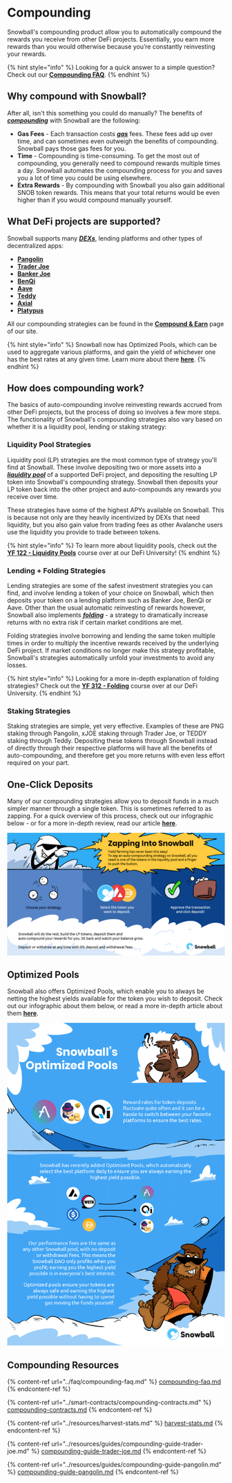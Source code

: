 # Compounding

Snowball's compounding product allow you to automatically compound the rewards you receive from other DeFi projects. Essentially, you earn more rewards than you would otherwise because you’re constantly reinvesting your rewards.

{% hint style="info" %}
Looking for a quick answer to a simple question? Check out our [**Compounding FAQ**](../faq/compounding-faq.md).
{% endhint %}

## Why compound with Snowball?

After all, isn't this something you could do manually? The benefits of [_**compounding**_](../resources/defi-glossary.md#compounding) with Snowball are the following:

* **Gas Fees** - Each transaction costs [_**gas**_](../resources/defi-glossary.md#gas) fees. These fees add up over time, and can sometimes even outweigh the benefits of compounding. Snowball pays those gas fees for you.
* **Time** - Compounding is time-consuming. To get the most out of compounding, you generally need to compound rewards multiple times a day. Snowball automates the compounding process for you and saves you a lot of time you could be using elsewhere.
* **Extra Rewards** - By compounding with Snowball you also gain additional SNOB token rewards. This means that your total returns would be even higher than if you would compound manually yourself.

## What DeFi projects are supported?

Snowball supports many [_**DEXs**_](../resources/defi-glossary.md#decentralized-exchange-dex), lending platforms and other types of decentralized apps:

* [**Pangolin**](https://app.pangolin.exchange)
* [**Trader Joe**](https://traderjoexyz.com)
* [**Banker Joe**](https://traderjoexyz.com/#/lending)
* [**BenQi**](https://app.benqi.fi)
* [**Aave**](https://app.aave.com)
* [**Teddy**](https://app.teddy.cash)
* [**Axial**](https://app.axial.exchange)
* [**Platypus**](https://platypus.finance)

All our compounding strategies can be found in the [**Compound & Earn**](https://app.snowball.network/compound-and-earn) page of our site.

{% hint style="info" %}
Snowball now has Optimized Pools, which can be used to aggregate various platforms, and gain the yield of whichever one has the best rates at any given time. Learn more about there [**here**](https://medium.com/snowball-finance/introducing-snowballs-optimized-pools-ebba8dca34d9).
{% endhint %}

## How does compounding work?

The basics of auto-compounding involve reinvesting rewards accrued from other DeFi projects, but the process of doing so involves a few more steps. The functionality of Snowball's compounding strategies also vary based on whether it is a liquidity pool, lending or staking strategy:

### Liquidity Pool Strategies

Liquidity pool (LP) strategies are the most common type of strategy you'll find at Snowball. These involve depositing two or more assets into a [_**liquidity pool**_](../resources/defi-glossary.md#liquidity-pool) of a supported DeFi project, and depositing the resulting LP token into Snowball's compounding strategy. Snowball then deposits your LP token back into the other project and auto-compounds any rewards you receive over time.

These strategies have some of the highest APYs available on Snowball. This is because not only are they heavily incentivized by DEXs that need liquidity, but you also gain value from trading fees as other Avalanche users use the liquidity you provide to trade between tokens.

{% hint style="info" %}
To learn more about liquidity pools, check out the [**YF 122 - Liquidity Pools**](../defi-university/1st-year-courses/yf-122-liquidity-pools.md) course over at our DeFi University!
{% endhint %}

### Lending + Folding Strategies

Lending strategies are some of the safest investment strategies you can find, and involve lending a token of your choice on Snowball, which then deposits your token on a lending platform such as Banker Joe, BenQi or Aave. Other than the usual automatic reinvesting of rewards however, Snowball also implements [_**folding**_](../resources/defi-glossary.md#folding) - a strategy to dramatically increase returns with no extra risk if certain market conditions are met.

Folding strategies involve borrowing and lending the same token multiple times in order to multiply the incentive rewards received by the underlying DeFi project. If market conditions no longer make this strategy profitable, Snowball's strategies automatically unfold your investments to avoid any losses.

{% hint style="info" %}
Looking for a more in-depth explanation of folding strategies? Check out the [**YF 312 - Folding**](../defi-university/3rd-year-courses/yf-312-folding.md) course over at our DeFi University.
{% endhint %}

### Staking Strategies

Staking strategies are simple, yet very effective. Examples of these are PNG staking through Pangolin, xJOE staking through Trader Joe, or TEDDY staking through Teddy. Depositing these tokens through Snowball instead of directly through their respective platforms will have all the benefits of auto-compounding, and therefore get you more returns with even less effort required on your part.

## One-Click Deposits

Many of our compounding strategies allow you to deposit funds in a much simpler manner through a single token. This is sometimes referred to as zapping. For a quick overview of this process, check out our infographic below - or for a more in-depth review, read our article [**here**](https://medium.com/snowball-finance/a-look-at-snowballs-new-zapper-functionality-a7ddabae483).

![](../.gitbook/assets/FG1663DXIAASXDo.png)

## Optimized Pools

Snowball also offers Optimized Pools, which enable you to always be netting the highest yields available for the token you wish to deposit. Check out our infographic about them below, or read a more in-depth article about them [**here**](https://medium.com/snowball-finance/introducing-snowballs-optimized-pools-ebba8dca34d9).

![](<../.gitbook/assets/image (16).png>)

## Compounding Resources

{% content-ref url="../faq/compounding-faq.md" %}
[compounding-faq.md](../faq/compounding-faq.md)
{% endcontent-ref %}

{% content-ref url="../smart-contracts/compounding-contracts.md" %}
[compounding-contracts.md](../smart-contracts/compounding-contracts.md)
{% endcontent-ref %}

{% content-ref url="../resources/harvest-stats.md" %}
[harvest-stats.md](../resources/harvest-stats.md)
{% endcontent-ref %}

{% content-ref url="../resources/guides/compounding-guide-trader-joe.md" %}
[compounding-guide-trader-joe.md](../resources/guides/compounding-guide-trader-joe.md)
{% endcontent-ref %}

{% content-ref url="../resources/guides/compounding-guide-pangolin.md" %}
[compounding-guide-pangolin.md](../resources/guides/compounding-guide-pangolin.md)
{% endcontent-ref %}
